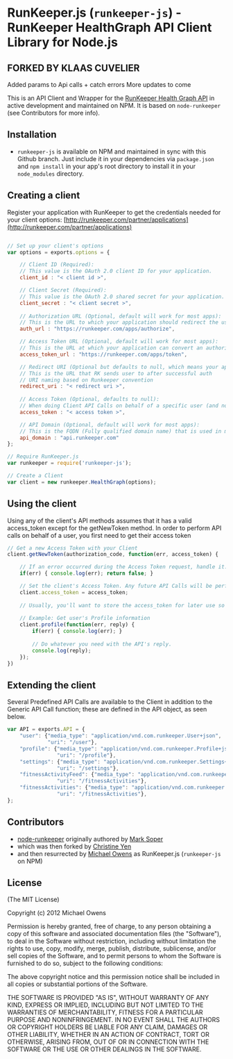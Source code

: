 RunKeeper.js (`runkeeper-js`) - RunKeeper HealthGraph API Client Library for Node.js
==============================================================

## FORKED BY KLAAS CUVELIER
Added params to Api calls + catch errors
 More updates to come


This is an API Client and Wrapper for the [RunKeeper Health Graph API](http://developer.runkeeper.com/healthgraph) in active development and maintained on NPM. It is based on `node-runkeeper` (see Contributors for more info).

## Installation

- `runkeeper-js` is available on NPM and maintained in sync with this Github branch. Just include it in your dependencies via `package.json` and `npm install` in your app's root directory to install it in your `node_modules` directory.

## Creating a client

Register your application with RunKeeper to get the credentials needed for your client options: [http://runkeeper.com/partner/applications](http://runkeeper.com/partner/applications)

```javascript

// Set up your client's options
var options = exports.options = {

    // Client ID (Required): 
    // This value is the OAuth 2.0 client ID for your application.  
    client_id : "< client id >",

    // Client Secret (Required):  
    // This value is the OAuth 2.0 shared secret for your application.   
    client_secret : "< client secret >",
    
    // Authorization URL (Optional, default will work for most apps):
    // This is the URL to which your application should redirect the user in order to authorize access to his or her RunKeeper account.   
    auth_url : "https://runkeeper.com/apps/authorize",

    // Access Token URL (Optional, default will work for most apps):
    // This is the URL at which your application can convert an authorization code to an access token. 
    access_token_url : "https://runkeeper.com/apps/token",

    // Redirect URI (Optional but defaults to null, which means your app won't be able to use the getNewToken method):
    // This is the URL that RK sends user to after successful auth  
    // URI naming based on Runkeeper convention 
    redirect_uri : "< redirect uri >",
    
    // Access Token (Optional, defaults to null):
    // When doing Client API Calls on behalf of a specific user (and not getting a new Access Token for the first time), set the user's Access Token here.
    access_token : "< access token >",

    // API Domain (Optional, default will work for most apps):
    // This is the FQDN (Fully qualified domain name) that is used in making API calls
    api_domain : "api.runkeeper.com"
};

// Require RunKeeper.js
var runkeeper = require('runkeeper-js');

// Create a Client
var client = new runkeeper.HealthGraph(options);

```

## Using the client

Using any of the client's API methods assumes that it has a valid access_token except for the getNewToken method. In order to perform API calls on behalf of a user, you first need to get their access token

```javascript
// Get a new Access Token with your Client
client.getNewToken(authorization_code, function(err, access_token) {

	// If an error occurred during the Access Token request, handle it. For the example, we'll just output it and return false.
	if(err) { console.log(err); return false; }

	// Set the client's Access Token. Any future API Calls will be performed using the authorized user's access token. 
	client.access_token = access_token;
	
	// Usually, you'll want to store the access_token for later use so that you can set it upon initialization of the Client
	
	// Example: Get user's Profile information
	client.profile(function(err, reply) {
		if(err) { console.log(err); }
		
		// Do whatever you need with the API's reply.
		console.log(reply);
	});
})
```

## Extending the client

Several Predefined API Calls are available to the Client in addition to the Generic API Call function; these are defined in the API object, as seen below.

```javascript
var API = exports.API = {
    "user": {"media_type": "application/vnd.com.runkeeper.User+json",
             "uri": "/user"},
    "profile": {"media_type": "application/vnd.com.runkeeper.Profile+json",
                "uri": "/profile"},
    "settings": {"media_type": "application/vnd.com.runkeeper.Settings+json",
                "uri": "/settings"},
    "fitnessActivityFeed": {"media_type": "application/vnd.com.runkeeper.FitnessActivityFeed+json",
                "uri": "/fitnessActivities"},
    "fitnessActivities": {"media_type": "application/vnd.com.runkeeper.FitnessActivity+json",
                "uri": "/fitnessActivities"},
};
```

## Contributors

- [node-runkeeper](https://github.com/marksoper/node-runkeeper) originally authored by [Mark Soper](https://github.com/marksoper/)
- which was then forked by [Christine Yen](https://github.com/christineyen)
- and then resurrected by [Michael Owens](https://github.com/mowens) as RunKeeper.js (`runkeeper-js` on NPM)

## License

(The MIT License)

Copyright (c) 2012 Michael Owens

Permission is hereby granted, free of charge, to any person obtaining a copy of
this software and associated documentation files (the "Software"), to deal in
the Software without restriction, including without limitation the rights to
use, copy, modify, merge, publish, distribute, sublicense, and/or sell copies of
the Software, and to permit persons to whom the Software is furnished to do so,
subject to the following conditions:

The above copyright notice and this permission notice shall be included in all
copies or substantial portions of the Software.

THE SOFTWARE IS PROVIDED "AS IS", WITHOUT WARRANTY OF ANY KIND, EXPRESS OR
IMPLIED, INCLUDING BUT NOT LIMITED TO THE WARRANTIES OF MERCHANTABILITY, FITNESS
FOR A PARTICULAR PURPOSE AND NONINFRINGEMENT. IN NO EVENT SHALL THE AUTHORS OR
COPYRIGHT HOLDERS BE LIABLE FOR ANY CLAIM, DAMAGES OR OTHER LIABILITY, WHETHER
IN AN ACTION OF CONTRACT, TORT OR OTHERWISE, ARISING FROM, OUT OF OR IN
CONNECTION WITH THE SOFTWARE OR THE USE OR OTHER DEALINGS IN THE SOFTWARE.
